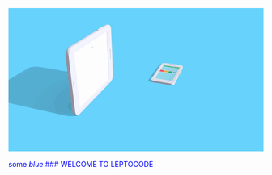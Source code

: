 ![leptocode video](https://github.com/leptocode/leptocode/blob/master/leptovideo.gif?raw=true)

<span style="color:blue">some *blue* ### WELCOME TO LEPTOCODE</span> 
